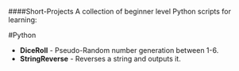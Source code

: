 ####Short-Projects
A collection of beginner level Python scripts for learning:

#Python
* **DiceRoll** - Pseudo-Random number generation between 1-6.
* **StringReverse** - Reverses a string and outputs it.
